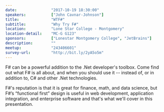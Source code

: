 ```yaml
---
date:               "2017-10-19 18:30:00"
speakers:           ["John Cavnar-Johnson"]
title:              "WTF#"
subtitle:           "Why Try F#"
location:           "Lone Star College - Montgomery"
location-detail:    "MC-G G123"
sponsors:           ["Lonestar Montgomery College", "JetBrains"]
description:        ""
meetup:             "243406601"
survey-url:         "http://bit.ly/2yA5o5m"
---
```

F# can be a powerful addition to the .Net developer's toolbox. Come find out what F# is all about, and when you should use it -- instead of, or in addition to, C# and other .Net technologies.

F#'s reputation is that it is great for finance, math, and data science, but F#’s “functional first” design is useful in web development, application integration, and enterprise software and that's what we'll cover in this presentation.